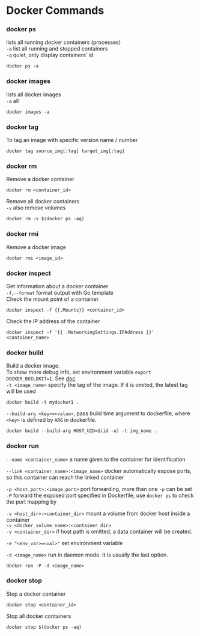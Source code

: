 # Docker Commands


### docker ps
lists all running docker containers (processes)  
`-a` list all running and stopped containers  
`-q` quiet, only display containers' id  
```
docker ps -a
```

### docker images
lists all docker images  
`-a` all
```
docker images -a
```

### docker tag
To tag an image with specific version name / number 
```
docker tag source_img[:tag] target_img[:tag]
```

### docker rm
Remove a docker container  
```
docker rm <container_id>
```
Remove all docker containers   
`-v` also remove volumes  
```
docker rm -v $(docker ps -aq)
```


### docker rmi
Remove a docker image  
```
docker rmi <image_id>
```

### docker inspect
Get information about a docker container  
`-f`,`--format` format output with Go template  
Check the mount point of a container  
```
docker inspect -f {{.Mounts}} <container_id>
```
Check the IP address of the container
```
docker inspect -f '{{ .NetworkingSettings.IPAddress }}' <container_name>
```

### docker build
Build a docker image.  
To show more debug info, set environment variable `export DOCKER_BUILDKIT=1`. 
See [doc](https://docs.docker.com/develop/develop-images/build_enhancements/)  
`-t <image_name>` specify the tag of the image. If it is omited, the latest tag will be used  
```
docker build -t mydocker1 .
```
`--build-arg <key>=<value>`, pass build time argument to dockerfile, where `<key>` is defined by `ARG` in dockerfile.
```
docker build --build-arg HOST_UID=$(id -u) -t img_name .
```


### docker run

`--name <container_name>` a name given to the container for identification  

`--link <container_name>:<image_name>` docker automatically expose ports, so this container can reach the linked container  

`-p <host_port>:<image_port>` port forwarding, more than one `-p` can be set  
`-P` forward the exposed port specified in Dockerfile, use `docker ps` to check the port mapping by  

`-v <host_dir>:<container_dir>` mount a volume from docker host inside a container  
`-v <docker_volume_name>:<container_dir>`  
`-v <container_dir>` if host path is omitted, a data container will be created.  

`-e "<env_var>=<val>"` set environment variable  

`-d <image_name>` run in daemon mode. It is usually the last option.  
```
docker run -P -d <image_name>
```

### docker stop
Stop a docker container 
```
docker stop <container_id>
```
Stop all docker containers  
```
docker stop $(docker ps -aq)
```
